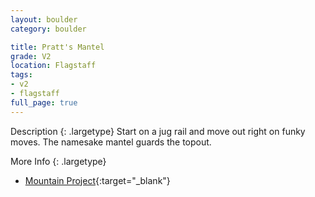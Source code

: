 ```yaml
---
layout: boulder
category: boulder

title: Pratt's Mantel
grade: V2
location: Flagstaff
tags:
- v2
- flagstaff
full_page: true
---
```



Description
{: .largetype}
Start on a jug rail and move out right on funky moves. The namesake mantel guards the topout.

More Info
{: .largetype}
- [Mountain Project](https://www.mountainproject.com/route/106035916/pratts-mantel){:target="_blank"}
